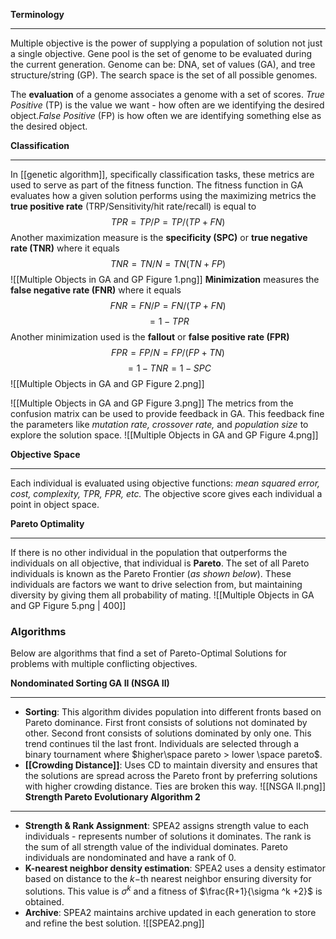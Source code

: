 **Terminology**
______
Multiple objective is the power of supplying a population of solution not just a single objective. Gene pool is the set of genome to be evaluated during the current generation. Genome can be: DNA, set of values (GA), and tree structure/string (GP). The search space is the set of all possible genomes. 

The **evaluation** of a genome associates a genome with a set of scores. *True Positive* (TP) is the value we want - how often are we identifying the desired object.*False Positive* (FP) is how often we are identifying something else as the desired object. 

**Classification**
_____
In [[genetic algorithm]], specifically classification tasks, these metrics are used to serve as part of the fitness function. The fitness function in GA evaluates how a given solution performs using the maximizing metrics the **true positive rate** (TRP/Sensitivity/hit rate/recall) is equal to $$TPR =TP/P=TP/(TP+FN)$$Another maximization measure is the **specificity (SPC)** or  **true negative rate (TNR)** where it equals $$TNR =TN/N=TN(TN+FP)$$
![[Multiple Objects in GA and GP Figure 1.png]]
**Minimization** measures the **false negative rate (FNR)** where it equals $$FNR =FN/P=FN/(TP+FN)$$ $$=1-TPR$$
Another minimization used is the **fallout** or **false positive rate (FPR)** $$FPR=FP/N=FP/(FP+TN)$$
$$=1-TNR=1-SPC$$
![[Multiple Objects in GA and GP Figure 2.png]]

![[Multiple Objects in GA and GP Figure 3.png]]
The metrics from the confusion matrix can be used to provide feedback in GA. This feedback fine the parameters like *mutation rate, crossover rate,* and *population size* to explore the solution space.
![[Multiple Objects in GA and GP Figure 4.png]]

**Objective Space**
___
Each individual is evaluated using objective functions: *mean squared error, cost, complexity, TPR, FPR, etc.* The objective score gives each individual a point in object space. 

**Pareto Optimality**
____
If there is no other individual in the population that outperforms the individuals on all objective, that individual is **Pareto**. The set of all Pareto individuals is known as the Pareto Frontier (*as shown below*). These individuals are factors we want to drive selection from, but maintaining diversity by giving them all probability of mating.
![[Multiple Objects in GA and GP Figure 5.png | 400]] 

### Algorithms
Below are algorithms that find a set of Pareto-Optimal Solutions for problems with multiple conflicting objectives. 

**Nondominated Sorting GA II (NSGA II)**
____
- **Sorting**: This algorithm divides population into different fronts based on Pareto dominance. First front consists of solutions not dominated by other. Second front consists of solutions dominated by only one. This trend continues til the last front. Individuals are selected through a binary tournament where $higher\space pareto > lower \space pareto$. 
- **[[Crowding Distance]]**: Uses CD to maintain diversity and ensures that the solutions are spread across the Pareto front by preferring solutions with higher crowding distance. Ties are broken this way.
![[NSGA II.png]]
**Strength Pareto Evolutionary Algorithm 2**
____
- **Strength & Rank Assignment**: SPEA2 assigns strength value to each individuals - represents number of solutions it dominates. The rank is the sum of all strength value of the individual dominates. Pareto individuals are nondominated and have a rank of 0.
- **K-nearest neighbor density estimation**: SPEA2 uses a density estimator based on distance to the $k-$th nearest neighbor ensuring diversity for solutions. This value is $\sigma ^k$ and a fitness of $\frac{R+1}{\sigma ^k +2}$ is obtained.
- **Archive**: SPEA2 maintains archive updated in each generation to store and refine the best solution. 
![[SPEA2.png]]

